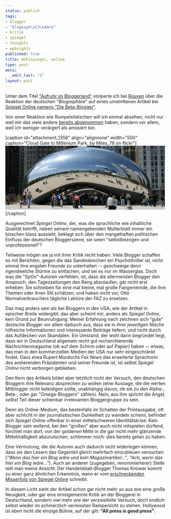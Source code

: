 ```yaml
--- 
status: publish
tags: 
- blogger
- "blogosph\xC3\xA4re"
- kritik
- spiegel
- thoughts
- websights
published: true
title: Hohlspiegel, online
type: post
meta: 
  _edit_last: "2"
layout: post
---
```

Unter dem Titel <a href="http://killefit.net/blog/2008/07/22/aufruhr-im-bloggerland/">"Aufruhr im Bloggerland"</a> stolperte ich bei <a href="http://killefit.net">Rouven</a> über die Reaktion der deutschen "Blogosphäre" auf einen umstrittenen Artikel bei <a href="http://www.spiegel.de/spiegel/0,1518,567038,00.html" rel="nofollow">Spiegel Online namens "Die Beta-Blogger"</a>.

Von einer Reaktion wie Rumpelstielzchen will ich einmal absehen, nicht nur weil mir das viele andere <a href="http://rivva.de/about/http://www.dieweltistscheisse.de/2008/07/21/derspiegelistscheisse/">bereits abgenommen</a> haben, sondern vor allem, weil ich weniger verärgert als amüsiert bin.

[caption id="attachment_1356" align="alignnone" width="500" caption="Cloud Gate to Millenium Park, by Miles_78 on flickr"]<a href="http://flickr.com/photos/milesh/487008841/"><img src="/media/wp/2008/07/spiegel.jpg" alt="Cloud Gate to Millenium Park, by Miles_78 on flickr" title="Cloud Gate to Millenium Park, by Miles_78 on flickr" width="500" height="200" class="size-full wp-image-1356" /></a>[/caption]

Ausgerechnet <em>Spiegel Online</em>, der, was die sprachliche wie inhaltliche Qualität betrifft, neben seinem namengebenden Mutterblatt immer ein bisschen blass aussieht, beklagt sich über den mangelhaften politischen Einfluss der deutschen Bloggerszene, sie seien "selbstbezogen und unprofessionell"?
<!--more-->
Teilweise mögen sie ja mit ihrer Kritik recht haben. Viele Blogger schaffen es mit Berichten, gegen die das Sandmännchen ein Psychothriller ist, nicht einmal ihre engsten Freunde zu unterhalten -- geschweige denn irgendwelche Stürme zu entfachen, und sei es nur im Wasserglas. Doch was die "SpOn"-Autoren verfehlen, ist, dass die allermeisten Blogger den Anspruch, den Tageszeitungen den Rang abzulaufen, gar nicht erst erheben: Sie schreiben für eine mal kleine, mal große Fangemeinde, die ihre Themen oder ihren Stil schätzen, und haben nicht vor, Otto Normalverbrauchers tägliche Lektüre der <em>FAZ</em> zu ersetzen.

Das mag anders sein als bei Bloggern in den USA, wie der Artikel in epischer Breite widergibt; das aber scheint mir, anders als <em>Spiegel Online</em>, kein Grund zur Beunruhigung: Meiner Erfahrung nach zeichnen sich "gute" deutsche Blogger vor allem dadurch aus, dass sie in <em>ihrer jeweiligen Nische</em> hilfreiche Informationen und interessante Beiträge liefern, und nicht durch das Aufdecken von Skandalen. Ein Umstand, der wohl darin begründet liegt, dass wir in Deutschland allgemein recht gut recherchierende Nachrichtenmagazine (ob auf dem Schirm oder auf Papier) haben -- etwas, das man in den kommerziellen Medien der USA nur sehr eingeschränkt findet. Dass etwa Rupert Murdochs <em>Fox News</em> das erweiterte Sprachrohr des amtierenden Präsidenten und seiner Freunde ist, ist selbst <em>Spiegel Online</em> nicht verborgen geblieben.

Den Kern des Artikels bildet aber letztlich nicht der Versuch, den deutschen Bloggern ihre Relevanz absprechen zu wollen (eine Aussage, die die werten Mitblogger nicht beleidigen sollte, unabhängig davon, ob sie zu den Alpha-, Beta-, oder gar "Omega-Bloggern" zählen). Nein, aus ihm spricht die Angst, <em>selbst</em> Teil dieser scheinbar irrelevanten Bloggergruppe zu sein.

Denn als Online-Medium, das bestenfalls im Schatten der Printausgabe, oft aber schlicht in der journalistischen Dunkelheit zu wandeln scheint, befindet sich <em>Spiegel Online</em> offenbar in einer mittelschweren Identitätskrise: Kein Blogger sein wollend, bei den "großen" aber auch nicht mitspielen dürfend, fürchtet man dort, von der goldenen Mitte in die gar nicht mehr glänzende Mittelmäßigkeit abzurutschen, schlimmer noch: dies bereits getan zu haben.

Eine Vermutung, die die Autoren auch dadurch nicht widerlegen können, dass sie den Lesern das Gegenteil gleich mehrfach einzubleuen versuchen (<em>"Wenn das hier ein Blog wäre und kein Magazinartikel..."</em>, <em>"Ach, wenn das hier ein Blog wäre..."</em>). Auch an anderer (zugegeben, renommierterer) Stelle teilt man meine Ansicht: Der Handelsblatt-Blogger Thomas Knüwer kommt zu einer ganz ähnlichen Erkenntnis, wenn er vom <a href="http://blog.handelsblatt.de/indiskretion/eintrag.php?id=1857">erschreckenden Misserfolg von Spiegel Online</a> schreibt.

In diesem Licht sieht der Artikel schon gar nicht mehr so aus wie eine große Neuigkeit, oder gar eine ernstgemeinte Kritik an der Bloggerei in Deutschland, sondern viel mehr wie der verzweifelte Versuch, doch endlich selbst wieder im schmerzlich vermissten Rampenlicht zu stehen. Hollywood ist eben nicht die einzige Bühne, auf der gilt: <strong>"All press is good press"</strong>.
